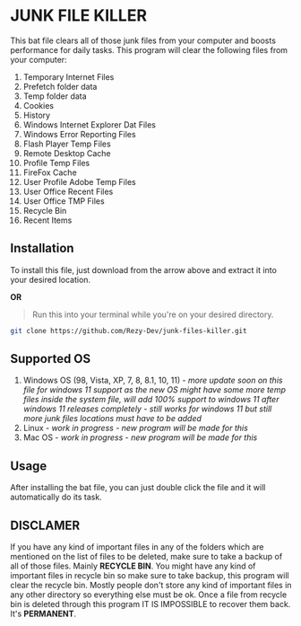 # JUNK FILE KILLER

This bat file clears all of those junk files from your computer and boosts performance for daily tasks. This program will clear the following files from your computer:
1. Temporary Internet Files
2. Prefetch folder data
3. Temp folder data
4. Cookies
5. History
6. Windows Internet Explorer Dat Files
7. Windows Error Reporting Files
8. Flash Player Temp Files
9. Remote Desktop Cache
10. Profile Temp Files
11. FireFox Cache
12. User Profile Adobe Temp Files
13. User Office Recent Files
14. User Office TMP Files
15. Recycle Bin
16. Recent Items

## Installation

To install this file, just download from the arrow above and extract it into your desired location.

**OR**
> Run this into your terminal while you're on your desired directory.

```bash
git clone https://github.com/Rezy-Dev/junk-files-killer.git
```

## Supported OS

1. Windows OS (98, Vista, XP, 7, 8, 8.1, 10, 11) - *more update soon on this file for windows 11 support as the new OS might have some more temp files inside the system file, will add 100% support to windows 11 after windows 11 releases completely* - *still works for windows 11 but still more junk files locations must have to be added*
2. Linux - *work in progress* - *new program will be made for this*
3. Mac OS - *work in progress* - *new program will be made for this*

## Usage

After installing the bat file, you can just double click the file and it will automatically do its task.

## DISCLAMER
If you have any kind of important files in any of the folders which are mentioned on the list of files to be deleted, make sure to take a backup of all of those files. Mainly **RECYCLE BIN**. You might have any kind of important files in recycle bin so make sure to take backup, this program will clear the recycle bin. Mostly people don't store any kind of important files in any other directory so everything else must be ok. Once a file from recycle bin is deleted through this program IT IS IMPOSSIBLE to recover them back. It's **PERMANENT**.
